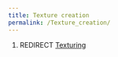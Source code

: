 ```yaml
---
title: Texture creation
permalink: /Texture_creation/
---
```


1.  REDIRECT [Texturing](Texturing "wikilink")